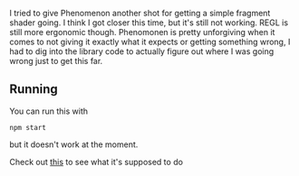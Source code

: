 I tried to give Phenomenon another shot for getting a simple fragment shader going.
I think I got closer this time, but it's still not working.
REGL is still more ergonomic though.
Phenomonen is pretty unforgiving when it comes to not giving it exactly what it expects or getting something wrong,
I had to dig into the library code to actually figure out where I was going wrong just to get this far.

## Running

You can run this with

```
npm start
```

but it doesn't work at the moment.

Check out [this](github.com/zanchi/regl-test) to see what it's supposed to do
